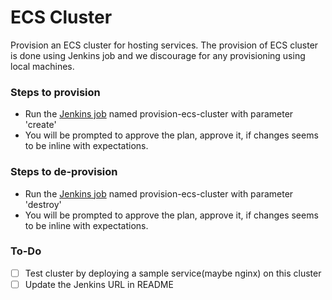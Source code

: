 # ECS Cluster

Provision an ECS cluster for hosting services. The provision of ECS cluster is done using Jenkins job and we discourage 
for any provisioning using local machines.

### Steps to provision

- Run the [Jenkins job](TBD_Jenkins_URL) named provision-ecs-cluster with parameter 'create'
- You will be prompted to approve the plan, approve it, if changes seems to be inline with expectations. 

### Steps to de-provision

- Run the [Jenkins job](TBD_Jenkins_URL) named provision-ecs-cluster with parameter 'destroy'
- You will be prompted to approve the plan, approve it, if changes seems to be inline with expectations.

### To-Do
- [ ] Test cluster by deploying a sample service(maybe nginx) on this cluster
- [ ] Update the Jenkins URL in README
